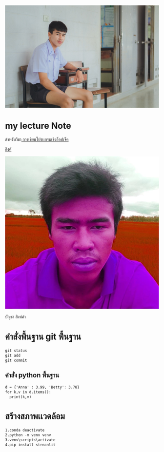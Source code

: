 ![dowload banner](./bancha2.jpg)
# my lecture Note

สำหรับวิชา[ การเขียนโปรเเกรมเชิงอ็อปเจ็ค](https://wichit2s.gitlab.io)

[ลิงค์](https://github.com/huggingface/diffusers)

![dowload banner](./bancha.jpg)

บัญชา สิงห์คำ
# คำสั่งพื้นฐาน git พื้นฐาน
```
git status
git add
git commit
```
## คำสั่ง python พื้นฐาน
```
d = {'Anna' : 3.99, 'Betty': 3.78}
for k,v in d.items():
  print(k,v)
```
# สร้างสภาพเเวดล้อม
```
1.conda deactivate
2.python -m venv venv
3.venv\scripts\activate
4.pip install streanlit
```
